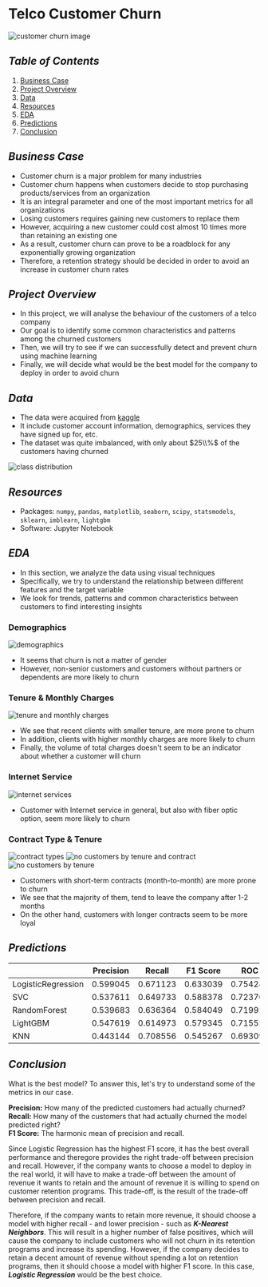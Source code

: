 # Telco Customer Churn

![customer churn image](./images/telco_customer_churn_image.png)

## *Table of Contents*

1. [Business Case](#business-case)
2. [Project Overview](#project-overview)
3. [Data](#data)
4. [Resources](#resources)
5. [EDA](#eda)
6. [Predictions](#predictions)
7. [Conclusion](#conclusion)

## *Business Case*

- Customer churn is a major problem for many industries
- Customer churn happens when customers decide to stop purchasing products/services from an organization
- It is an integral parameter and one of the most important metrics for all organizations
- Losing customers requires gaining new customers to replace them
- However, acquiring a new customer could cost almost 10 times more than retaining an existing one
- As a result, customer churn can prove to be a roadblock for any exponentially growing organization
- Therefore, a retention strategy should be decided in order to avoid an increase in customer churn rates

## *Project Overview*

- In this project, we will analyse the behaviour of the customers of a telco company
- Our goal is to identify some common characteristics and patterns among the churned customers
- Then, we will try to see if we can successfully detect and prevent churn using machine learning
- Finally, we will decide what would be the best model for the company to deploy in order to avoid churn

## *Data*

- The data were acquired from [kaggle](https://www.kaggle.com/blastchar/telco-customer-churn)
- It include customer account information, demographics, services they have signed up for, etc.
- The dataset was quite imbalanced, with only about $25\\%$ of the customers having churned

![class distribution](./images/class_distribution.svg)

## *Resources*

- Packages: `numpy`, `pandas`, `matplotlib`, `seaborn`, `scipy`, `statsmodels`, `sklearn`, `imblearn`, `lightgbm`
- Software: Jupyter Notebook

## *EDA*

- In this section, we analyze the data using visual techniques
- Specifically, we try to understand the relationship between different features and the target variable
- We look for trends, patterns and common characteristics between customers to find interesting insights

### Demographics

![demographics](./images/demographics.svg)

- It seems that churn is not a matter of gender
- However, non-senior customers and customers without partners or dependents are more likely to churn

### Tenure & Monthly Charges

![tenure and monthly charges](./images/kde_plots.svg)

- We see that recent clients with smaller tenure, are more prone to churn
- In addition, clients with higher monthly charges are more likely to churn
- Finally, the volume of total charges doesn't seem to be an indicator about whether a customer will churn

### Internet Service

![internet services](./images/internet_services.svg)

- Customer with Internet service in general, but also with fiber optic option, seem more likely to churn

### Contract Type & Tenure

![contract types](./images/contract_types.svg)
![no customers by tenure and contract](./images/no_customers_by.svg)
![no customers by tenure](./images/no_customers_by_tenure.svg)

- Customers with short-term contracts (month-to-month) are more prone to churn
- We see that the majority of them, tend to leave the company after 1-2 months
- On the other hand, customers with longer contracts seem to be more loyal

## *Predictions*

|    | Precision | Recall | F1 Score | ROC | Accuracy |
| :- | :-------: | :----: | :------: | :-: | :------: |
| LogisticRegression | 0.599045 | 0.671123 | 0.633039 | 0.754245 | 0.793177 |
| SVC | 0.537611 | 0.649733 | 0.588378 | 0.723705 | 0.758351 |
| RandomForest | 0.539683 | 0.636364 | 0.584049 | 0.719924 | 0.759062 |
| LightGBM | 0.547619 | 0.614973 | 0.579345 | 0.715521 | 0.762615 |
| KNN | 0.443144 | 0.708556 | 0.545267 | 0.693097 | 0.685856 |

## *Conclusion*

What is the best model? To answer this, let's try to understand some of the metrics in our case.

**Precision:** How many of the predicted customers had actually churned?  
**Recall:** How many of the customers that had actually churned the model predicted right?  
**F1 Score:** The harmonic mean of precision and recall.

Since Logistic Regression has the highest F1 score, it has the best overall performance and theregore provides the right trade-off between precision and recall. However, if the company wants to choose a model to deploy in the real world, it will have to make a trade-off between the amount of revenue it wants to retain and the amount of revenue it is willing to spend on customer retention programs. This trade-off, is the result of the trade-off between precision and recall.

Therefore, if the company wants to retain more revenue, it should choose a model with higher recall - and lower precision - such as ***K-Nearest Neighbors***. This will result in a higher number of false positives, which will cause the company to include customers who will not churn in its retention programs and increase its spending. However, if the company decides to retain a decent amount of revenue without spending a lot on retention programs, then it should choose a model with higher F1 score. In this case, ***Logistic Regression*** would be the best choice.
